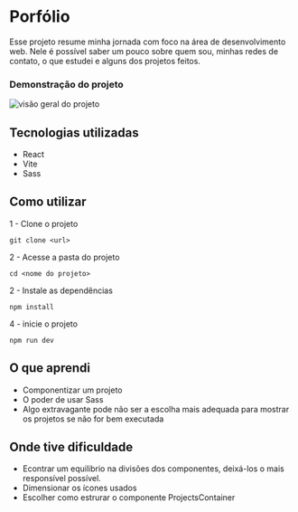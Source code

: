 # Porfólio

Esse projeto resume minha jornada com foco na área de desenvolvimento web.
Nele é possível saber um pouco sobre quem sou, minhas redes de contato, o que estudei e alguns dos projetos feitos.

### Demonstração do projeto

<img src="./public/portfolio.gif" alt="visão geral do projeto">

## Tecnologias utilizadas

- React
- Vite
- Sass

## Como utilizar

1 - Clone o projeto

```
git clone <url>
```

2 - Acesse a pasta do projeto

```
cd <nome do projeto>
```

2 - Instale as dependências

```
npm install
```

4 - inicie o projeto

```
npm run dev
```

## O que aprendi

- Componentizar um projeto
- O poder de usar Sass 
- Algo extravagante pode não ser a escolha mais adequada para mostrar os projetos se não for bem executada

## Onde tive dificuldade

- Econtrar um equilibrio na divisões dos componentes, deixá-los o mais responsível possível.
- Dimensionar os ícones usados
- Escolher como estrurar o componente ProjectsContainer
